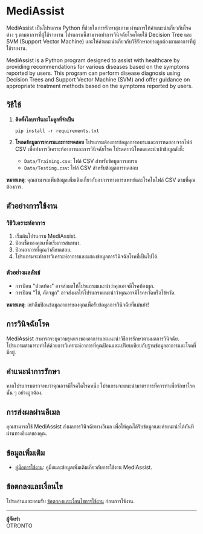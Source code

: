 # MediAssist

MediAssist เป็นโปรแกรม Python ที่ช่วยในการรักษาสุขภาพ ผ่านการให้คำแนะนำเกี่ยวกับโรคต่าง ๆ ตามอาการที่ผู้ใช้รายงาน โปรแกรมนี้สามารถทำการวินิจฉัยโรคโดยใช้ Decision Tree และ SVM (Support Vector Machine) และให้คำแนะนำเกี่ยวกับวิธีรักษาอย่างถูกต้องตามอาการที่ผู้ใช้รายงาน.

MediAssist is a Python program designed to assist with healthcare by providing recommendations for various diseases based on the symptoms reported by users. This program can perform disease diagnosis using Decision Trees and Support Vector Machine (SVM) and offer guidance on appropriate treatment methods based on the symptoms reported by users.

## วิธีใช้

1. **ติดตั้งไลบรารีและโมดูลที่จำเป็น**
    ```
    pip install -r requirements.txt
    ```

2. **โหลดข้อมูลการอบรมและการทดสอบ**
   โปรแกรมต้องการข้อมูลการอบรมและการทดสอบจากไฟล์ CSV เพื่อทำการวิเคราะห์อาการและการวินิจฉัยโรค โปรดดาวน์โหลดและนำเข้าข้อมูลดังนี้:
   - `Data/Training.csv`: ไฟล์ CSV สำหรับข้อมูลการอบรม
   - `Data/Testing.csv`: ไฟล์ CSV สำหรับข้อมูลการทดสอบ

**หมายเหตุ**: คุณสามารถเพิ่มข้อมูลเพิ่มเติมเกี่ยวกับอาการทางการแพทย์และโรคในไฟล์ CSV ตามที่คุณต้องการ.

## ตัวอย่างการใช้งาน

### วิธีวิเคราะห์อาการ

1. เริ่มต้นโปรแกรม MediAssist.
2. ป้อนชื่อของคุณเพื่อเริ่มการสนทนา.
3. ป้อนอาการที่คุณกำลังทดสอบ.
4. โปรแกรมจะทำการวิเคราะห์อาการและแสดงข้อมูลการวินิจฉัยโรคที่เป็นไปได้.

### ตัวอย่างผลลัพธ์

- การป้อน "ปวดท้อง" อาจส่งผลให้โปรแกรมแนะนำว่าคุณอาจมีโรคท้องผูก.
- การป้อน "ไข้, คัดจมูก" อาจส่งผลให้โปรแกรมแนะนำว่าคุณอาจมีโรคหวัดหรือไข้หวัด.

**หมายเหตุ**: อย่าลืมป้อนข้อมูลอาการของคุณเพื่อรับข้อมูลการวินิจฉัยที่แม่นยำ!

## การวินิจฉัยโรค

MediAssist สามารถระบุความรุนแรงของอาการและแนะนำวิธีการรักษาตามผลการวินิจฉัย. โปรแกรมสามารถทำได้ด้วยการวิเคราะห์อาการที่คุณป้อนและเปรียบเทียบกับฐานข้อมูลอาการและโรคที่มีอยู่.

## คำแนะนำการรักษา

หากโปรแกรมตรวจพบว่าคุณอาจมีโรคใดโรคหนึ่ง โปรแกรมจะแนะนำมาตรการที่ควรทำเพื่อรักษาโรคนั้น ๆ อย่างถูกต้อง.

## การส่งผลผ่านอีเมล

คุณสามารถใช้ MediAssist ส่งผลการวินิจฉัยทางอีเมล เพื่อให้คุณได้รับข้อมูลและคำแนะนำได้ทันทีผ่านทางอีเมลของคุณ.

## ข้อมูลเพิ่มเติม

- [คู่มือการใช้งาน](user_guide.md): คู่มือและข้อมูลเพิ่มเติมเกี่ยวกับการใช้งาน MediAssist.

## ข้อตกลงและเงื่อนไข

โปรดอ่านและยอมรับ [ข้อตกลงและเงื่อนไขการใช้งาน](terms.md) ก่อนการใช้งาน.

---

**ผู้จัดทำ**  
OTRONTO
